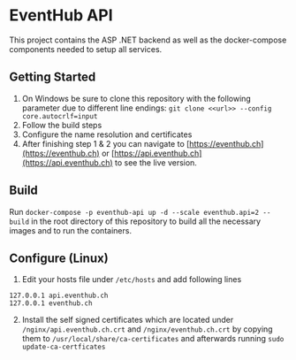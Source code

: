 # EventHub API 
This project contains the ASP .NET backend as well as the docker-compose components needed to setup all services.

## Getting Started
1.  On Windows be sure to clone this repository with the following parameter due to different line endings: `git clone <<url>> --config core.autocrlf=input`
2.  Follow the build steps
3.	Configure the name resolution and certificates
4.	After finishing step 1 & 2 you can navigate to [https://eventhub.ch](https://eventhub.ch)  or  [https://api.eventhub.ch](https://api.eventhub.ch)  to see the live version. 

## Build
Run `docker-compose -p eventhub-api up -d --scale eventhub.api=2 --build` in the root directory of this repository to build all the necessary images and to run the containers. 

## Configure (Linux)
1. Edit your hosts file under `/etc/hosts` and add following lines
```
127.0.0.1 api.eventhub.ch 
127.0.0.1 eventhub.ch
```
2. Install the self signed certificates which are located under `/nginx/api.eventhub.ch.crt` and `/nginx/eventhub.ch.crt` by copying them to `/usr/local/share/ca-certificates` and afterwards running `sudo update-ca-certficates`
